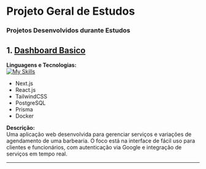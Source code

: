 # Projeto Geral de Estudos

### Projetos Desenvolvidos durante Estudos

## 1. [Dashboard Basico](https://github.com/MarlosAraujo/1-dashboard-basic)

**Linguagens e Tecnologias:**  
   [![My Skills](https://skillicons.dev/icons?i=tailwind,nextjs,react,prisma,postgres,docker&theme=light)](https://skillicons.dev)
- Next.js  
- React.js  
- TailwindCSS  
- PostgreSQL  
- Prisma  
- Docker  

**Descrição:**  
Uma aplicação web desenvolvida para gerenciar serviços e variações de agendamento de uma barbearia. O foco está na interface de fácil uso para clientes e funcionários, com autenticação via Google e integração de serviços em tempo real.

---
